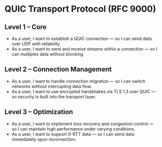# QUIC Transport Protocol (RFC 9000)

## Level 1 – Core
- As a user, I want to establish a QUIC connection — so I can send data over UDP with reliability.  
- As a user, I want to send and receive streams within a connection — so I can multiplex data without blocking.  

## Level 2 – Connection Management
- As a user, I want to handle connection migration — so I can switch networks without interrupting data flow.  
- As a user, I want to use encrypted handshakes via TLS 1.3 over QUIC — so security is built into the transport layer.  

## Level 3 – Optimization
- As a user, I want to implement loss recovery and congestion control — so I can maintain high performance under varying conditions.  
- As a user, I want to support 0-RTT data — so I can send data immediately upon reconnection.  
